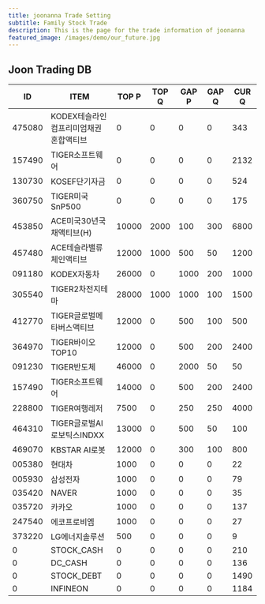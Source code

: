 ```yaml
---
title: joonanna Trade Setting
subtitle: Family Stock Trade
description: This is the page for the trade information of joonanna
featured_image: /images/demo/our_future.jpg
---
```


## Joon Trading DB

|ID|ITEM |TOP P|TOP Q|GAP P|GAP Q|CUR Q|
|--|-----|--|--|--|--|--|
|475080|KODEX테슬라인컴프리미엄채권혼합액티브|0|0|0|0|343|
|157490|TIGER소프트웨어|0|0|0|0|2132|
|130730|KOSEF단기자금|0|0|0|0|524|
|360750|TIGER미국SnP500|0|0|0|0|175|
|453850|ACE미국30년국채액티브(H)|10000|2000|100|300|6800|
|457480|ACE테슬라밸류체인액티브|12000|1000|500|50|1200|
|091180|KODEX자동차|26000|0|1000|200|1000|
|305540|TIGER2차전지테마|28000|1000|1000|100|1500|
|412770|TIGER글로벌메타버스액티브|12000|0|500|100|500| 
|364970|TIGER바이오TOP10|12000|0|500|200|2400|
|091230|TIGER반도체|46000|0|2000|50|50|
|157490|TIGER소프트웨어|14000|0|500|200|2400|
|228800|TIGER여행레저|7500|0|250|250|4000|
|464310|TIGER글로벌AI로보틱스INDXX|13000|0|500|50|100|
|469070|KBSTAR AI로봇|12000|0|300|100|800|
|005380|현대차|1000|0|0|0|22|
|005930|삼성전자|1000|0|0|0|79|
|035420|NAVER|1000|0|0|0|35|
|035720|카카오|1000|0|0|0|137|
|247540|에코프로비엠|1000|0|0|0|27|
|373220|LG에너지솔루션|500|0|0|0|9|
|0|STOCK_CASH|0|0|0|0|210|
|0|DC_CASH|0|0|0|0|136|
|0|STOCK_DEBT|0|0|0|0|1490|
|0|INFINEON|0|0|0|0|1184|
